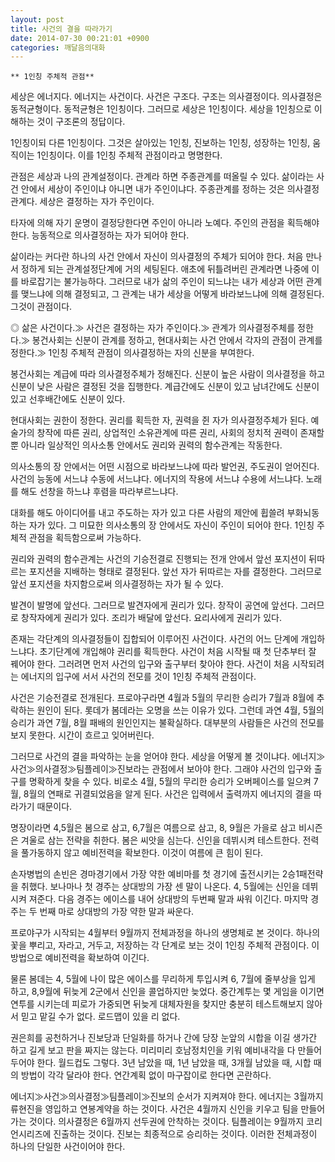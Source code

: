 ```yaml
---
layout: post
title: 사건의 결을 따라가기
date: 2014-07-30 00:21:01 +0900
categories: 깨달음의대화
---
```

 
    ** 1인칭 주체적 관점** 

  


세상은 에너지다. 에너지는 사건이다. 사건은 구조다. 구조는 의사결정이다. 의사결정은 동적균형이다. 동적균형은 1인칭이다. 그러므로 세상은 1인칭이다. 세상을 1인칭으로 이해하는 것이 구조론의 정답이다.

  


1인칭이되 다른 1인칭이다. 그것은 살아있는 1인칭, 진보하는 1인칭, 성장하는 1인칭, 움직이는 1인칭이다. 이를 1인칭 주체적 관점이라고 명명한다. 

  


관점은 세상과 나의 관계설정이다. 관계라 하면 주종관계를 떠올릴 수 있다. 삶이라는 사건 안에서 세상이 주인이냐 아니면 내가 주인이냐다. 주종관계를 정하는 것은 의사결정관계다. 세상은 결정하는 자가 주인이다.

  


타자에 의해 자기 운명이 결정당한다면 주인이 아니라 노예다. 주인의 관점을 획득해야 한다. 능동적으로 의사결정하는 자가 되어야 한다. 

  


삶이라는 커다란 하나의 사건 안에서 자신이 의사결정의 주체가 되어야 한다. 처음 만나서 정하게 되는 관계설정단계에 거의 세팅된다. 애초에 뒤틀려버린 관계라면 나중에 이를 바로잡기는 불가능하다. 그러므로 내가 삶의 주인이 되느냐는 내가 세상과 어떤 관계를 맺느냐에 의해 결정되고, 그 관계는 내가 세상을 어떻게 바라보느냐에 의해 결정된다. 그것이 관점이다.

  


◎ 삶은 사건이다.≫ 사건은 결정하는 자가 주인이다.≫ 관계가 의사결정주체를 정한다.≫ 봉건사회는 신분이 관계를 정하고, 현대사회는 사건 안에서 각자의 관점이 관계를 정한다.≫ 1인칭 주체적 관점이 의사결정하는 자의 신분을 부여한다. 

  


봉건사회는 계급에 따라 의사결정주체가 정해진다. 신분이 높은 사람이 의사결정을 하고 신분이 낮은 사람은 결정된 것을 집행한다. 계급간에도 신분이 있고 남녀간에도 신분이 있고 선후배간에도 신분이 있다.

  


현대사회는 권한이 정한다. 권리를 획득한 자, 권력을 쥔 자가 의사결정주체가 된다. 예술가의 창작에 따른 권리, 상업적인 소유관계에 따른 권리, 사회의 정치적 권력이 존재할 뿐 아니라 일상적인 의사소통 안에서도 권리와 권력의 함수관계는 작동한다. 

  


의사소통의 장 안에서는 어떤 시점으로 바라보느냐에 따라 발언권, 주도권이 얻어진다. 사건의 능동에 서느냐 수동에 서느냐다. 에너지의 작용에 서느냐 수용에 서느냐다. 노래를 해도 선창을 하느냐 후렴을 따라부르느냐다.

  


대화를 해도 아이디어를 내고 주도하는 자가 있고 다른 사람의 제안에 휩쓸려 부화뇌동하는 자가 있다. 그 미묘한 의사소통의 장 안에서도 자신이 주인이 되어야 한다. 1인칭 주체적 관점을 획득함으로써 가능하다. 

  


권리와 권력의 함수관계는 사건의 기승전결로 진행되는 전개 안에서 앞선 포지션이 뒤따르는 포지션을 지배하는 형태로 결정된다. 앞선 자가 뒤따르는 자를 결정한다. 그러므로 앞선 포지션을 차지함으로써 의사결정하는 자가 될 수 있다.

  


발견이 발명에 앞선다. 그러므로 발견자에게 권리가 있다. 창작이 공연에 앞선다. 그러므로 창작자에게 권리가 있다. 조리가 배달에 앞선다. 요리사에게 권리가 있다.

  


존재는 각단계의 의사결정들이 집합되어 이루어진 사건이다. 사건의 어느 단계에 개입하느냐다. 초기단계에 개입해야 권리를 획득한다. 사건이 처음 시작될 때 첫 단추부터 잘 꿰어야 한다. 그러려면 먼저 사건의 입구와 출구부터 찾아야 한다. 사건이 처음 시작되려는 에너지의 입구에 서서 사건의 전모를 것이 1인칭 주체적 관점이다. 

  


사건은 기승전결로 전개된다. 프로야구라면 4월과 5월의 무리한 승리가 7월과 8월에 추락하는 원인이 된다. 롯데가 봄데라는 오명을 쓰는 이유가 있다. 그런데 과연 4월, 5월의 승리가 과연 7월, 8월 패배의 원인인지는 불확실하다. 대부분의 사람들은 사건의 전모를 보지 못한다. 시간이 흐르고 잊어버린다. 

  


그러므로 사건의 결을 파악하는 눈을 얻어야 한다. 세상을 어떻게 볼 것이냐다. 에너지≫사건≫의사결정≫팀플레이≫진보라는 관점에서 보아야 한다. 그래야 사건의 입구와 출구를 명확하게 찾을 수 있다. 비로소 4월, 5월의 무리한 승리가 오버페이스를 일으켜 7월, 8월의 연패로 귀결되었음을 알게 된다. 사건은 입력에서 출력까지 에너지의 결을 따라가기 때문이다. 

  


명장이라면 4,5월은 봄으로 삼고, 6,7월은 여름으로 삼고, 8, 9월은 가을로 삼고 비시즌은 겨울로 삼는 전략을 취한다. 봄은 씨앗을 심는다. 신인을 데뷔시켜 테스트한다. 전력을 풀가동하지 않고 예비전력을 확보한다. 이것이 여름에 큰 힘이 된다.

  


손자병법의 손빈은 경마경기에서 가장 약한 예비마를 첫 경기에 출전시키는 2승1패전략을 취했다. 보나마나 첫 경주는 상대방의 가장 센 말이 나온다. 4, 5월에는 신인을 데뷔시켜 져준다. 다음 경주는 에이스를 내어 상대방의 두번째 말과 싸워 이긴다. 마지막 경주는 두 번째 마로 상대방의 가장 약한 말과 싸운다.

  


프로야구가 시작되는 4월부터 9월까지 전체과정을 하나의 생명체로 본 것이다. 하나의 꽃을 뿌리고, 자라고, 거두고, 저장하는 각 단계로 보는 것이 1인칭 주체적 관점이다. 이 방법으로 예비전력을 확보하여 이긴다.

  


물론 봄데는 4, 5월에 나이 많은 에이스를 무리하게 투입시켜 6, 7월에 줄부상을 입게 하고, 8,9월에 뒤늦게 2군에서 신인을 콜업하지만 늦었다. 중간계투는 몇 게임을 이기면 연투를 시키는데 피로가 가중되면 뒤늦게 대체자원을 찾지만 충분히 테스트해보지 않아서 믿고 맡길 수가 없다. 로드맵이 있을 리 없다.

  


권은희를 공천하거나 진보당과 단일화를 하거나 간에 당장 눈앞의 시합을 이길 생가간 하고 길게 보고 판을 짜지는 않는다. 미리미리 호남정치인을 키워 예비내각을 다 만들어두어야 한다. 월드컵도 그렇다. 3년 남았을 때, 1년 남았을 때, 3개월 남았을 때, 시합 때의 방법이 각각 달라야 한다. 연간계획 없이 마구잡이로 한다면 곤란하다.

  


에너지≫사건≫의사결정≫팀플레이≫진보의 순서가 지켜져야 한다. 에너지는 3월까지 류현진을 영입하고 연봉계약을 하는 것이다. 사건은 4월까지 신인을 키우고 팀을 만들어가는 것이다. 의사결정은 6월까지 선두권에 안착하는 것이다. 팀플레이는 9월까지 코리언시리즈에 진출하는 것이다. 진보는 최종적으로 승리하는 것이다. 이러한 전체과정이 하나의 단일한 사건이어야 한다.
